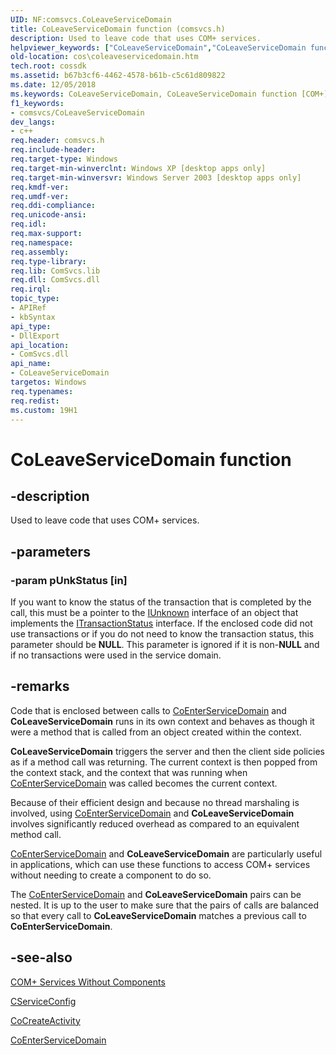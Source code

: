 ```yaml
---
UID: NF:comsvcs.CoLeaveServiceDomain
title: CoLeaveServiceDomain function (comsvcs.h)
description: Used to leave code that uses COM+ services.helpviewer_keywords: ["CoLeaveServiceDomain","CoLeaveServiceDomain function [COM+]","_cos_CoLeaveServiceDomain","comsvcs/CoLeaveServiceDomain","cos.coleaveservicedomain"]
old-location: cos\coleaveservicedomain.htm
tech.root: cossdk
ms.assetid: b67b3cf6-4462-4578-b61b-c5c61d809822
ms.date: 12/05/2018
ms.keywords: CoLeaveServiceDomain, CoLeaveServiceDomain function [COM+], _cos_CoLeaveServiceDomain, comsvcs/CoLeaveServiceDomain, cos.coleaveservicedomain
f1_keywords:
- comsvcs/CoLeaveServiceDomain
dev_langs:
- c++
req.header: comsvcs.h
req.include-header: 
req.target-type: Windows
req.target-min-winverclnt: Windows XP [desktop apps only]
req.target-min-winversvr: Windows Server 2003 [desktop apps only]
req.kmdf-ver: 
req.umdf-ver: 
req.ddi-compliance: 
req.unicode-ansi: 
req.idl: 
req.max-support: 
req.namespace: 
req.assembly: 
req.type-library: 
req.lib: ComSvcs.lib
req.dll: ComSvcs.dll
req.irql: 
topic_type:
- APIRef
- kbSyntax
api_type:
- DllExport
api_location:
- ComSvcs.dll
api_name:
- CoLeaveServiceDomain
targetos: Windows
req.typenames: 
req.redist: 
ms.custom: 19H1
---
```


# CoLeaveServiceDomain function


## -description


Used to leave code that uses COM+ services.


## -parameters




### -param pUnkStatus [in]

If you want to know the status of the transaction that is completed by the call, this must be a pointer to the <a href="https://docs.microsoft.com/windows/desktop/api/unknwn/nn-unknwn-iunknown">IUnknown</a> interface of an object that implements the <a href="https://docs.microsoft.com/windows/desktop/api/comsvcs/nn-comsvcs-itransactionstatus">ITransactionStatus</a> interface. If the enclosed code did not use transactions or if you do not need to know the transaction status, this parameter should be <b>NULL</b>. This parameter is ignored if it is non-<b>NULL</b> and if no transactions were used in the service domain.


## -remarks



Code that is enclosed between calls to <a href="https://docs.microsoft.com/windows/desktop/api/comsvcs/nf-comsvcs-coenterservicedomain">CoEnterServiceDomain</a> and <b>CoLeaveServiceDomain</b> runs in its own context and behaves as though it were a method that is called from an object created within the context.

<b>CoLeaveServiceDomain</b> triggers the server and then the client side policies as if a method call was returning. The current context is then popped from the context stack, and the context that was running when <a href="https://docs.microsoft.com/windows/desktop/api/comsvcs/nf-comsvcs-coenterservicedomain">CoEnterServiceDomain</a> was called becomes the current context.

Because of their efficient design and because no thread marshaling is involved, using <a href="https://docs.microsoft.com/windows/desktop/api/comsvcs/nf-comsvcs-coenterservicedomain">CoEnterServiceDomain</a> and <b>CoLeaveServiceDomain</b> involves significantly reduced overhead as compared to an equivalent method call.


<a href="https://docs.microsoft.com/windows/desktop/api/comsvcs/nf-comsvcs-coenterservicedomain">CoEnterServiceDomain</a> and <b>CoLeaveServiceDomain</b> are particularly useful in applications, which can use these functions to access COM+ services without needing to create a component to do so.



The <a href="https://docs.microsoft.com/windows/desktop/api/comsvcs/nf-comsvcs-coenterservicedomain">CoEnterServiceDomain</a> and <b>CoLeaveServiceDomain</b> pairs can be nested. It is up to the user to make sure that the pairs of calls are balanced so that every call to <b>CoLeaveServiceDomain</b> matches a previous call to <b>CoEnterServiceDomain</b>.




## -see-also




<a href="https://docs.microsoft.com/windows/desktop/cossdk/com--services-without-components">COM+ Services Without Components</a>



<a href="https://docs.microsoft.com/windows/desktop/cossdk/cserviceconfig">CServiceConfig</a>



<a href="https://docs.microsoft.com/windows/desktop/api/comsvcs/nf-comsvcs-cocreateactivity">CoCreateActivity</a>



<a href="https://docs.microsoft.com/windows/desktop/api/comsvcs/nf-comsvcs-coenterservicedomain">CoEnterServiceDomain</a>
 

 

